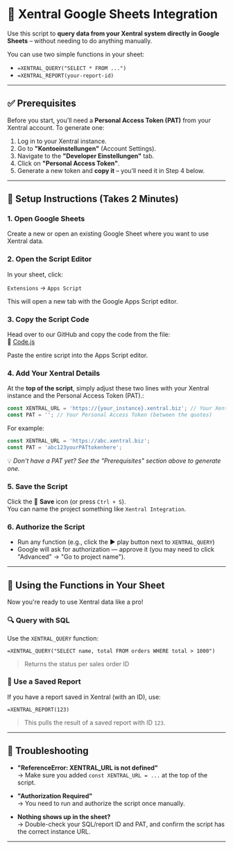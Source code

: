 # 🤝 Xentral Google Sheets Integration
Use this script to **query data from your Xentral system directly in Google Sheets** – without needing to do anything manually.

You can use two simple functions in your sheet:

- `=XENTRAL_QUERY("SELECT * FROM ...")`  
- `=XENTRAL_REPORT(your-report-id)`

---

## ✅ Prerequisites

Before you start, you’ll need a **Personal Access Token (PAT)** from your Xentral account.
To generate one:

1. Log in to your Xentral instance.
2. Go to **"Kontoeinstellungen"** (Account Settings).
3. Navigate to the **"Developer Einstellungen"** tab.
4. Click on **"Personal Access Token"**.
5. Generate a new token and **copy it** – you’ll need it in Step 4 below.

---

## 🚀 Setup Instructions (Takes 2 Minutes)

### 1. Open Google Sheets  
Create a new or open an existing Google Sheet where you want to use Xentral data.

### 2. Open the Script Editor  
In your sheet, click:

`Extensions` → `Apps Script`

This will open a new tab with the Google Apps Script editor.

### 3. Copy the Script Code  
Head over to our GitHub and copy the code from the file:  
🔗 [Code.js](https://github.com/xentral/xentral-gsheet-connection/blob/master/Code.js)  

Paste the entire script into the Apps Script editor.

### 4. Add Your Xentral Details
At the **top of the script**, simply adjust these two lines with your Xentral instance and the Personal Access Token (PAT).:

```javascript
const XENTRAL_URL = 'https://{your_instance}.xentral.biz'; // Your Xentral instance URL
const PAT = ''; // Your Personal Access Token (between the quotes)
```

For example:
```javascript
const XENTRAL_URL = 'https://abc.xentral.biz';
const PAT = 'abc123yourPATtokenhere';
```

💡 _Don't have a PAT yet? See the "Prerequisites" section above to generate one._

### 5. Save the Script  
Click the 💾 **Save** icon (or press `Ctrl + S`).  
You can name the project something like `Xentral Integration`.

### 6. Authorize the Script  
- Run any function (e.g., click the ▶️ play button next to `XENTRAL_QUERY`)
- Google will ask for authorization — approve it (you may need to click "Advanced" → "Go to project name").

---

## 🔧 Using the Functions in Your Sheet

Now you're ready to use Xentral data like a pro!

### 🔍 Query with SQL
Use the `XENTRAL_QUERY` function:

```excel
=XENTRAL_QUERY("SELECT name, total FROM orders WHERE total > 1000")
```

> Returns the status per sales order ID

### 📑 Use a Saved Report
If you have a report saved in Xentral (with an ID), use:

```excel
=XENTRAL_REPORT(123)
```

> This pulls the result of a saved report with ID `123`.

---

## 🛟 Troubleshooting

- **"ReferenceError: XENTRAL_URL is not defined"**  
  → Make sure you added `const XENTRAL_URL = ...` at the top of the script.

- **"Authorization Required"**  
  → You need to run and authorize the script once manually.

- **Nothing shows up in the sheet?**  
  → Double-check your SQL/report ID and PAT, and confirm the script has the correct instance URL.

---